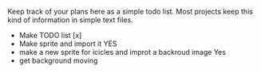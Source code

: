 Keep track of your plans here as a simple todo list. Most projects keep this kind of information in simple text files.

- Make TODO list [x]
- Make sprite and import it YES
- make a new sprite for icicles and improt a backroud image  Yes
- get background moving